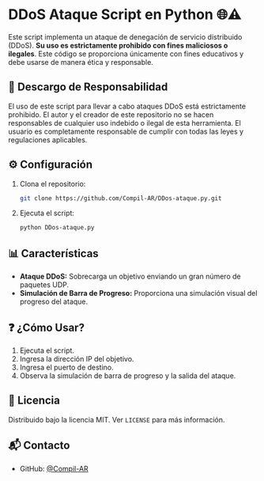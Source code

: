 # DDoS Ataque Script en Python 🌐⚠️

Este script implementa un ataque de denegación de servicio distribuido (DDoS). **Su uso es estrictamente prohibido con fines maliciosos o ilegales**. Este código se proporciona únicamente con fines educativos y debe usarse de manera ética y responsable.


## 🚨 Descargo de Responsabilidad

El uso de este script para llevar a cabo ataques DDoS está estrictamente prohibido. El autor y el creador de este repositorio no se hacen responsables de cualquier uso indebido o ilegal de esta herramienta. El usuario es completamente responsable de cumplir con todas las leyes y regulaciones aplicables.

## ⚙️ Configuración

1. Clona el repositorio:
    ```bash
    git clone https://github.com/Compil-AR/DDos-ataque.py.git
    ```

2. Ejecuta el script:
    ```bash
    python DDos-ataque.py
    ```

## 📊 Características

- **Ataque DDoS:** Sobrecarga un objetivo enviando un gran número de paquetes UDP.
- **Simulación de Barra de Progreso:** Proporciona una simulación visual del progreso del ataque.

## ❓ ¿Cómo Usar?

1. Ejecuta el script.
2. Ingresa la dirección IP del objetivo.
3. Ingresa el puerto de destino.
4. Observa la simulación de barra de progreso y la salida del ataque.

## 📝 Licencia

Distribuido bajo la licencia MIT. Ver `LICENSE` para más información.

## 📬 Contacto

- GitHub: [@Compil-AR]([https://github.com/Compil-AR])
